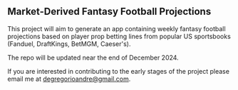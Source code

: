 ## Market-Derived Fantasy Football Projections

This project will aim to generate an app containing weekly fantasy football projections based on player prop betting lines from popular US sportsbooks (Fanduel, DraftKings, BetMGM, Caeser's).

The repo will be updated near the end of December 2024.

If you are interested in contributing to the early stages of the project please email me at degregorioandre@gmail.com.

